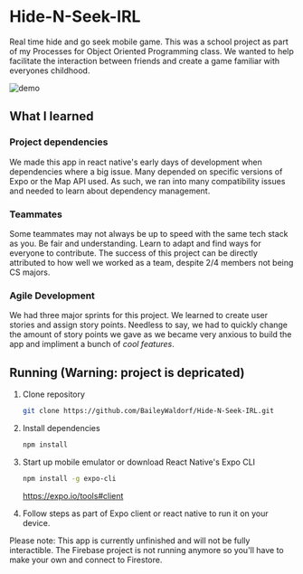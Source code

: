 # Hide-N-Seek-IRL
Real time hide and go seek mobile game. This was a school project as part of my Processes for Object Oriented Programming class. We wanted to help facilitate the interaction between friends and create a game familiar with everyones childhood.

![demo](https://github.com/BaileyWaldorf/Hide-N-Seek-IRL/blob/master/hide-n-seek.gif?raw=true)

## What I learned
### Project dependencies
We made this app in react native's early days of development when dependencies where a big issue. Many depended on specific versions of Expo or the Map API used. As such, we ran into many compatibility issues and needed to learn about dependency management.

### Teammates
Some teammates may not always be up to speed with the same tech stack as you. Be fair and understanding. Learn to adapt and find ways for everyone to contribute. The success of this project can be directly attributed to how well we worked as a team, despite 2/4 members not being CS majors.

### Agile Development
We had three major sprints for this project. We learned to create user stories and assign story points. Needless to say, we had to quickly change the amount of story points we gave as we became very anxious to build the app and impliment a bunch of _cool features_.

## Running (Warning: project is depricated)
1.  Clone repository
    ```bash
    git clone https://github.com/BaileyWaldorf/Hide-N-Seek-IRL.git
    ```

2.  Install dependencies
    ```bash
    npm install
    ```
    
4.  Start up mobile emulator or download React Native's Expo CLI
	```bash
	npm install -g expo-cli
	```
	https://expo.io/tools#client
	
5. Follow steps as part of Expo client or react native to run it on your device.
    
Please note: This app is currently unfinished and will not be fully interactible. The Firebase project is not running anymore so you'll have to make your own and connect to Firestore.
